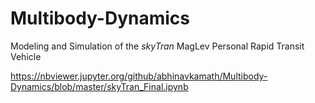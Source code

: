 # Multibody-Dynamics
Modeling and Simulation of the _skyTran_ MagLev Personal Rapid Transit Vehicle

https://nbviewer.jupyter.org/github/abhinavkamath/Multibody-Dynamics/blob/master/skyTran_Final.ipynb

